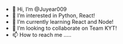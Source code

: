 - 👋 Hi, I’m @Juyear009
- 👀 I’m interested in Python, React!
- 🌱 I’m currently learning React and Node!
- 💞️ I’m looking to collaborate on Team KYT!
- 📫 How to reach me .....

<!---
Juyear009/Juyear009 is a ✨ special ✨ repository because its `README.md` (this file) appears on your GitHub profile.
You can click the Preview link to take a look at your changes.
--->
